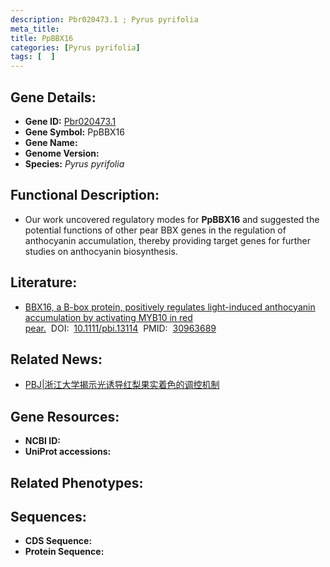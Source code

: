 ```yaml
---
description: Pbr020473.1 ; Pyrus pyrifolia
meta_title:
title: PpBBX16
categories: [Pyrus pyrifolia]
tags: [  ]
---
```


## Gene Details:
- **Gene ID:**	[Pbr020473.1]()
- **Gene Symbol:** PpBBX16
- **Gene Name:** 
- **Genome Version:** []()
- **Species:** *Pyrus pyrifolia*

## Functional Description:
   - Our work uncovered regulatory modes for **PpBBX16** and suggested the potential functions of other pear BBX genes in the regulation of anthocyanin accumulation, thereby providing target genes for further studies on anthocyanin biosynthesis.

## Literature:
   - [BBX16, a B-box protein, positively regulates light-induced anthocyanin accumulation by activating MYB10 in red pear.]( https://onlinelibrary.wiley.com/doi/10.1111/pbi.13114)&nbsp;&nbsp;DOI:&nbsp;&nbsp;[10.1111/pbi.13114](https://onlinelibrary.wiley.com/doi/10.1111/pbi.13114)&nbsp;&nbsp;PMID:&nbsp;&nbsp;[30963689](https://pubmed.ncbi.nlm.nih.gov/30963689/)

## Related News:
   - [PBJ|浙江大学揭示光诱导红梨果实着色的调控机制](https://mp.weixin.qq.com/s?__biz=Mzg3MDEwNDEyMg==&mid=2247484136&idx=2&sn=ed9c4a382711596002d10d8d88864414&chksm=ce93afbdf9e426abdc1793d30af018258eb5a3191ea286955eb8d9a91af330f2ebee98cb364d&scene=27#wechat_redirect)

## Gene Resources:
- **NCBI ID:** [](https://www.ncbi.nlm.nih.gov/gene/?term=)
- **UniProt accessions:** [](https://www.uniprot.org/uniprotkb//entry)

## Related Phenotypes:


## Sequences:
- **CDS Sequence:**
- **Protein Sequence:**
